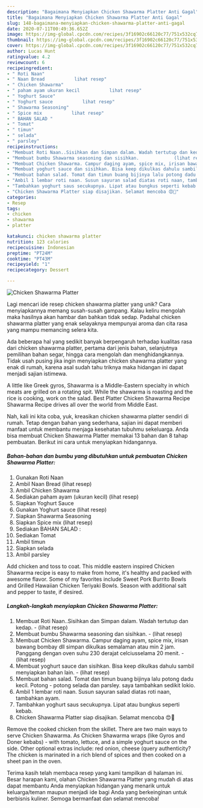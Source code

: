 ```yaml
---
description: "Bagaimana Menyiapkan Chicken Shawarma Platter Anti Gagal"
title: "Bagaimana Menyiapkan Chicken Shawarma Platter Anti Gagal"
slug: 148-bagaimana-menyiapkan-chicken-shawarma-platter-anti-gagal
date: 2020-07-11T00:49:36.652Z
image: https://img-global.cpcdn.com/recipes/3f16902c66120c77/751x532cq70/chicken-shawarma-platter-foto-resep-utama.jpg
thumbnail: https://img-global.cpcdn.com/recipes/3f16902c66120c77/751x532cq70/chicken-shawarma-platter-foto-resep-utama.jpg
cover: https://img-global.cpcdn.com/recipes/3f16902c66120c77/751x532cq70/chicken-shawarma-platter-foto-resep-utama.jpg
author: Lucas Hunt
ratingvalue: 4.2
reviewcount: 6
recipeingredient:
- " Roti Naan"
- " Naan Bread           lihat resep"
- " Chicken Shawarma"
- " paham ayam ukuran kecil           lihat resep"
- " Yoghurt Sauce"
- " Yoghurt sauce           lihat resep"
- " Shawarma Seasoning"
- " Spice mix           lihat resep"
- " BAHAN SALAD "
- " Tomat"
- " timun"
- " selada"
- " parsley"
recipeinstructions:
- "Membuat Roti Naan..Sisihkan dan Simpan dalam. Wadah tertutup dan kedap.             (lihat resep)"
- "Membuat bumbu Shawarma seasoning dan sisihkan.             (lihat resep)"
- "Membuat Chicken Shawarma. Campur daging ayam, spice mix, irisan bawang bombay dll simpan dikulkas semalaman atau min 2 jam. Panggang dengan oven suhu 230 derajat celciusselama 20 menit.             (lihat resep)"
- "Membuat yoghurt sauce dan sisihkan. Bisa keep dikulkas dahulu sambil menyiapkan bahan lain.             (lihat resep)"
- "Membuat bahan salad. Tomat dan timun buang bijinya lalu potong dadu kecil. Potong - potong selada dan parsley. saya tambahkan sedikit lokio."
- "Ambil 1 lembar roti naan. Susun sayuran salad diatas roti naan, tambahkan ayam."
- "Tambahkan yoghurt saus secukupnya. Lipat atau bungkus seperti kebab."
- "Chicken Shawarma Platter siap disajikan. Selamat mencoba 😍🤩"
categories:
- Resep
tags:
- chicken
- shawarma
- platter

katakunci: chicken shawarma platter 
nutrition: 123 calories
recipecuisine: Indonesian
preptime: "PT24M"
cooktime: "PT43M"
recipeyield: "1"
recipecategory: Dessert

---
```



![Chicken Shawarma Platter](https://img-global.cpcdn.com/recipes/3f16902c66120c77/751x532cq70/chicken-shawarma-platter-foto-resep-utama.jpg)

Lagi mencari ide resep chicken shawarma platter yang unik? Cara menyiapkannya memang susah-susah gampang. Kalau keliru mengolah maka hasilnya akan hambar dan bahkan tidak sedap. Padahal chicken shawarma platter yang enak selayaknya mempunyai aroma dan cita rasa yang mampu memancing selera kita.

Ada beberapa hal yang sedikit banyak berpengaruh terhadap kualitas rasa dari chicken shawarma platter, pertama dari jenis bahan, selanjutnya pemilihan bahan segar, hingga cara mengolah dan menghidangkannya. Tidak usah pusing jika ingin menyiapkan chicken shawarma platter yang enak di rumah, karena asal sudah tahu triknya maka hidangan ini dapat menjadi sajian istimewa.

A little like Greek gyros, Shawarma is a Middle-Eastern specialty in which meats are grilled on a rotating spit. While the shawarma is roasting and the rice is cooking, work on the salad. Best Platter Chicken Shawarma Recipe Shawarma Recipe drives all over the world from Middle East.


Nah, kali ini kita coba, yuk, kreasikan chicken shawarma platter sendiri di rumah. Tetap dengan bahan yang sederhana, sajian ini dapat memberi manfaat untuk membantu menjaga kesehatan tubuhmu sekeluarga. Anda bisa membuat Chicken Shawarma Platter memakai 13 bahan dan 8 tahap pembuatan. Berikut ini cara untuk menyiapkan hidangannya.

<!--inarticleads1-->

##### Bahan-bahan dan bumbu yang dibutuhkan untuk pembuatan Chicken Shawarma Platter:

1. Gunakan  Roti Naan
1. Ambil  Naan Bread           (lihat resep)
1. Ambil  Chicken Shawarma
1. Sediakan  paham ayam (ukuran kecil)           (lihat resep)
1. Siapkan  Yoghurt Sauce
1. Gunakan  Yoghurt sauce           (lihat resep)
1. Siapkan  Shawarma Seasoning
1. Siapkan  Spice mix           (lihat resep)
1. Sediakan  BAHAN SALAD :
1. Sediakan  Tomat
1. Ambil  timun
1. Siapkan  selada
1. Ambil  parsley


Add chicken and toss to coat. This middle eastern inspired Chicken Shawarma recipe is easy to make from home, it&#39;s healthy and packed with awesome flavor. Some of my favorites include Sweet Pork Burrito Bowls and Grilled Hawaiian Chicken Teriyaki Bowls. Season with additional salt and pepper to taste, if desired. 

<!--inarticleads2-->

##### Langkah-langkah menyiapkan Chicken Shawarma Platter:

1. Membuat Roti Naan..Sisihkan dan Simpan dalam. Wadah tertutup dan kedap. -             (lihat resep)
1. Membuat bumbu Shawarma seasoning dan sisihkan. -             (lihat resep)
1. Membuat Chicken Shawarma. Campur daging ayam, spice mix, irisan bawang bombay dll simpan dikulkas semalaman atau min 2 jam. Panggang dengan oven suhu 230 derajat celciusselama 20 menit. -             (lihat resep)
1. Membuat yoghurt sauce dan sisihkan. Bisa keep dikulkas dahulu sambil menyiapkan bahan lain. -             (lihat resep)
1. Membuat bahan salad. Tomat dan timun buang bijinya lalu potong dadu kecil. Potong - potong selada dan parsley. saya tambahkan sedikit lokio.
1. Ambil 1 lembar roti naan. Susun sayuran salad diatas roti naan, tambahkan ayam.
1. Tambahkan yoghurt saus secukupnya. Lipat atau bungkus seperti kebab.
1. Chicken Shawarma Platter siap disajikan. Selamat mencoba 😍🤩


Remove the cooked chicken from the skillet. There are two main ways to serve Chicken Shawarma. As Chicken Shawarma wraps (like Gyros and Doner kebabs) - with tomato, lettuce, and a simple yoghurt sauce on the side. Other optional extras include: red onion, cheese (query authenticity? The chicken is marinated in a rich blend of spices and then cooked on a sheet pan in the oven. 

Terima kasih telah membaca resep yang kami tampilkan di halaman ini. Besar harapan kami, olahan Chicken Shawarma Platter yang mudah di atas dapat membantu Anda menyiapkan hidangan yang menarik untuk keluarga/teman maupun menjadi ide bagi Anda yang berkeinginan untuk berbisnis kuliner. Semoga bermanfaat dan selamat mencoba!
